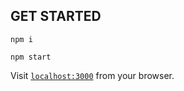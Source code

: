 ## GET STARTED


```
npm i
```
```
npm start
```
Visit [`localhost:3000`](http://localhost:3000) from your browser. 


